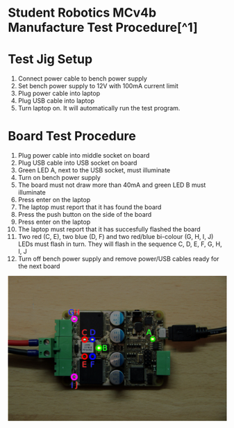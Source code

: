 Student Robotics MCv4b Manufacture Test Procedure[^1]
===============================================

Test Jig Setup
==============

1. Connect power cable to bench power supply
2. Set bench power supply to 12V with 100mA current limit
3. Plug power cable into laptop
4. Plug USB cable into laptop
5. Turn laptop on. It will automatically run the test program.

Board Test Procedure
==================

1. Plug power cable into middle socket on board
2. Plug USB cable into USB socket on board
3. Green LED A, next to the USB socket, must illuminate
4. Turn on bench power supply
5. The board must not draw more than 40mA and green LED B must illuminate
6. Press enter on the laptop
7. The laptop must report that it has found the board
8. Press the push button on the side of the board
9. Press enter on the laptop
10. The laptop must report that it has succesfully flashed the board
11. Two red (C, E), two blue (D, F) and two red/blue bi-colour (G, H, I, J) LEDs must flash in turn. They will flash in the sequence C, D, E, F, G, H, I, J
12. Turn off bench power supply and remove power/USB cables ready for the next board

![LED Locations](led_diagram.jpg)
